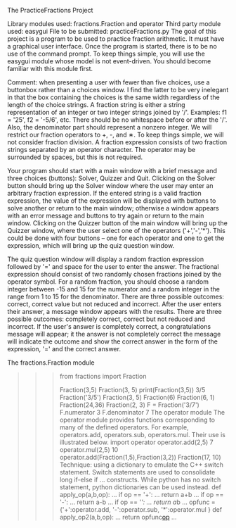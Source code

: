 
The PracticeFractions Project

Library modules used: fractions.Fraction and operator Third party module used: easygui File to be submitted: practiceFractions.py
The goal of this project is a program to be used to practice fraction arithmetic. It must have a graphical user interface. Once the program is started, there is to be no use of the command prompt. To keep things simple, you will use the easygui module whose model is not event-driven. You should become familiar with this module first.

Comment: when presenting a user with fewer than five choices, use a buttonbox rather than a choices window. I find the latter to be very inelegant in that the box containing the choices is the same width regardless of the length of the choice strings.
A fraction string is either a string representation of an integer or two integer strings joined by '/'. Examples: f1 = '25', f2 = '-5/6', etc. There should be no whitespace before or after the '/'. Also, the denominator part should represent a nonzero integer.
We will restrict our fraction operators to +, -, and ∗. To keep things simple, we will not consider fraction division. A fraction expression consists of two fraction strings separated by an operator character. The operator may be surrounded by spaces, but this is not required.

Your program should start with a main window with a brief message and three choices (buttons): Solver, Quizzer and Quit.
Clicking on the Solver button should bring up the Solver window where the user may enter an arbitrary fraction expression. If the entered string is a valid fraction expression, the value of the expression will be displayed with buttons to solve another or return to the main window; otherwise a window appears with an error message and buttons to try again or return to the main window.
Clicking on the Quizzer button of the main window will bring up the Quizzer window, where the user select one of the operators ('+','-','*'). This could be done with four buttons – one for each operator and one to get the expression, which will bring up the quiz question window.

The quiz question window will display a random fraction expression followed by '=' and space for the user to enter the answer. The fractional expression should consist of two randomly chosen fractions joined by the operator symbol. For a random fraction, you should choose a random integer between -15 and 15 for the numerator and a random integer in the range from 1 to 15 for the denominator. There are three possible outcomes: correct, correct value but not reduced and incorrect. After the user enters their answer, a message window appears with the results. There are three possible outcomes: completely correct, correct but not reduced and incorrect. If the user's answer is completely correct, a congratulations message will appear; it the answer is
not completely correct the message will indicate the outcome and show the correct answer in the form of the expression, '=' and the correct answer.

The fractions.Fraction module
>>> from fractions import Fraction
>>>
>>> Fraction(3,5)
Fraction(3, 5)
>>> print(Fraction(3,5))
3/5
>>> Fraction('3/5')
Fraction(3, 5)
>>> Fraction(6)
Fraction(6, 1)
>>> Fraction(24,36)
Fraction(2, 3)
>>> F = Fraction('3/7')
>>> F.numerator
3
>>> F.denominator
7
The operator module
The operator module provides functions corresponding to many of the defined operators. For example, operators.add, operators.sub, operators.mul. Their use is illustrated below.
>>> import operator
>>> operator.add(2,5)
7
>>> operator.mul(2,5)
10
>>> operator.add(Fraction(1,5),Fraction(3,2))
Fraction(17, 10)
Technique: using a dictionary to emulate the C++ switch statement.
Switch statements are used to consolidate long if-else if … constructs. While python has no switch statement, python dictionaries can be used instead.
>>> def apply_op(a,b,op):
... if op == '+':
... return a+b
... if op == '-':
... return a-b
... if op == '*':
... return a*b
...
>>> opfunc = {'+':operator.add,
'-':operator.sub,
'*':operator.mul }
>>> def apply_op2(a,b,op):
... return opfunc[op](a,b)
...
>>>
